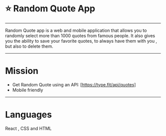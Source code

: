 # ⭐️ Random Quote App
-------------------------------------------
 Random Quote app is a web and mobile application that allows you to randomly select more than 1000 quotes from famous people.
 It also gives you the ability to save your favorite quotes, to always have them with you , but also to delete them.

-----------------------------
# Mission
* Get Random Quote using an API:
[https://type.fit/api/quotes]
* Mobile friendly

--------------------------------
# Languages
React , CSS and HTML
